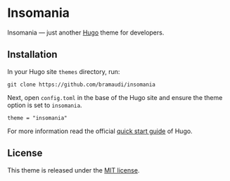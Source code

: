 # Insomania

Insomania — just another [Hugo](https://gohugo.io/) theme for developers.

## Installation

In your Hugo site `themes` directory, run:

```
git clone https://github.com/bramaudi/insomania
```

Next, open `config.toml` in the base of the Hugo site and ensure the theme option is set to `insomania`.

```
theme = "insomania"
```

For more information read the official [quick start guide](https://gohugo.io/getting-started/quick-start/) of Hugo.

## License

This theme is released under the [MIT license](https://github.com/bramaudi/insomania/blob/master/LICENSE).
